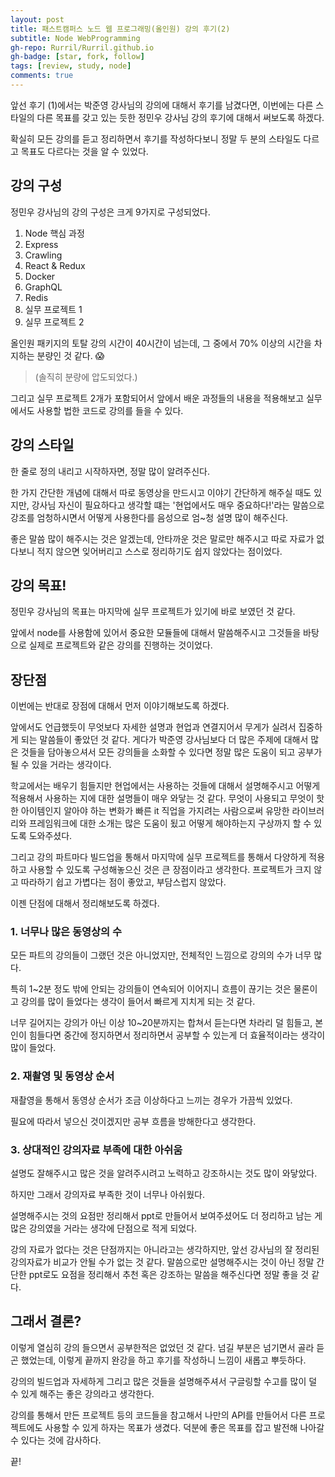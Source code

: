 ```yaml
---
layout: post
title: 패스트캠퍼스 노드 웹 프로그래밍(올인원) 강의 후기(2)
subtitle: Node WebProgramming
gh-repo: Rurril/Rurril.github.io
gh-badge: [star, fork, follow]
tags: [review, study, node]
comments: true
---
```



앞선 후기 (1)에서는 박준영 강사님의 강의에 대해서 후기를 남겼다면, 이번에는 다른 스타일의 다른 목표를 갖고 있는 듯한 정민우 강사님 강의 후기에 대해서 써보도록 하겠다.

확실히 모든 강의를 듣고 정리하면서 후기를 작성하다보니 정말 두 분의 스타일도 다르고 목표도 다르다는 것을 알 수 있었다.

## 강의 구성

정민우 강사님의 강의 구성은 크게 9가지로 구성되었다.

1. Node 핵심 과정
2. Express
3. Crawling
4. React & Redux
5. Docker
6. GraphQL
7. Redis
8. 실무 프로젝트 1
9. 실무 프로젝트 2

올인원 패키지의 토탈 강의 시간이 40시간이 넘는데, 그 중에서 70% 이상의 시간을 차지하는 분량인 것 같다. 😱

> (솔직히 분량에 압도되었다.)

그리고 실무 프로젝트 2개가 포함되어서 앞에서 배운 과정들의 내용을 적용해보고 실무에서도 사용할 법한 코드로 강의를 들을 수 있다. 

## 강의 스타일

한 줄로 정의 내리고 시작하자면, 정말 많이 알려주신다.

한 가지 간단한 개념에 대해서 따로 동영상을 만드시고 이야기 간단하게 해주실 때도 있지만, 강사님 자신이 필요하다고 생각할 떄는 '현업에서도 매우 중요하다!'라는 말씀으로 강조를 엄청하시면서 어떻게 사용한다를 음성으로 엄~청 설명 많이 해주신다. 

좋은 말씀 많이 해주시는 것은 알겠는데, 안타까운 것은 말로만 해주시고 따로 자료가 없다보니 적지 않으면 잊어버리고 스스로 정리하기도 쉽지 않았다는 점이었다.

## 강의 목표!

정민우 강사님의 목표는 마지막에 실무 프로젝트가 있기에 바로 보였던 것 같다.

앞에서 node를 사용함에 있어서 중요한 모듈들에 대해서 말씀해주시고 그것들을 바탕으로 실제로 프로젝트와 같은 강의를 진행하는 것이었다. 

## 장단점

이번에는 반대로 장점에 대해서 먼저 이야기해보도록 하겠다.

앞에서도 언급했듯이 무엇보다 자세한 설명과 현업과 연결지어서 무게가 실려서 집중하게 되는 말씀들이 좋았던 것 같다. 게다가 박준영 강사님보다 더 많은 주제에 대해서 많은 것들을 담아놓으셔서 모든 강의들을 소화할 수 있다면 정말 많은 도움이 되고 공부가 될 수 있을 거라는 생각이다.

학교에서는 배우기 힘들지만 현업에서는 사용하는 것들에 대해서 설명해주시고 어떻게 적용해서 사용하는 지에 대한 설명들이 매우 와닿는 것 같다. 무엇이 사용되고 무엇이 핫한 아이템인지 알아야 하는 변화가 빠른 it 직업을 가지려는 사람으로써 유망한 라이브러리와 프레임워크에 대한 소개는 많은 도움이 됬고 어떻게 해야하는지 구상까지 할 수 있도록 도와주셨다.

그리고 강의 파트마다 빌드업을 통해서 마지막에 실무 프로젝트를 통해서 다양하게 적용하고 사용할 수 있도록 구성해놓으신 것은 큰 장점이라고 생각한다. 프로젝트가 크지 않고 따라하기 쉽고 가볍다는 점이 좋았고, 부담스럽지 않았다.

이젠 단점에 대해서 정리해보도록 하겠다.

### 1. 너무나 많은 동영상의 수

모든 파트의 강의들이 그랬던 것은 아니었지만, 전체적인 느낌으로 강의의 수가 너무 많다.

특히 1~2분 정도 밖에 안되는 강의들이 연속되어 이어지니 흐름이 끊기는 것은 물론이고 강의를 많이 들었다는 생각이 들어서 빠르게 지치게 되는 것 같다. 

너무 길어지는 강의가 아닌 이상 10~20분까지는 합쳐서 듣는다면 차라리 덜 힘들고, 본인이 힘들다면 중간에 정지하면서 정리하면서 공부할 수 있는게 더 효율적이라는 생각이 많이 들었다.

### 2. 재촬영 및 동영상 순서

재촬영을 통해서 동영상 순서가 조금 이상하다고 느끼는 경우가 가끔씩 있었다. 

필요에 따라서 넣으신 것이겠지만 공부 흐름을 방해한다고 생각한다.

### 3. 상대적인 강의자료 부족에 대한 아쉬움

설명도 잘해주시고 많은 것을 알려주시려고 노력하고 강조하시는 것도 많이 와닿았다.

하지만 그래서 강의자료 부족한 것이 너무나 아쉬웠다. 

설명해주시는 것의 요점만 정리해서 ppt로 만들어서 보여주셨어도 더 정리하고 남는 게 많은 강의였을 거라는 생각에 단점으로 적게 되었다.

강의 자료가 없다는 것은 단점까지는 아니라고는 생각하지만, 앞선 강사님의 잘 정리된 강의자료가 비교가 안될 수가 없는 것 같다. 말씀으로만 설명해주시는 것이 아닌 정말 간단한 ppt로도 요점을 정리해서 추천 혹은 강조하는 말씀을 해주신다면 정말 좋을 것 같다.



## 그래서 결론?

이렇게 열심히 강의 들으면서 공부한적은 없었던 것 같다. 넘길 부분은 넘기면서 골라 듣곤 했었는데, 이렇게 끝까지 완강을 하고 후기를 작성하니 느낌이 새롭고 뿌듯하다.

강의의 빌드업과 자세하게 그리고 많은 것들을 설명해주셔서 구글링할 수고를 많이 덜 수 있게 해주는 좋은 강의라고 생각한다. 

강의를 통해서 만든 프로젝트 등의 코드들을 참고해서 나만의 API를 만들어서 다른 프로젝트에도 사용할 수 있게 하자는 목표가 생겼다. 덕분에 좋은 목표를 잡고 발전해 나아갈 수 있다는 것에 감사하다.

끝!



